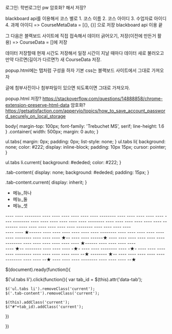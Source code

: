 로그인: 학번로그인
pw 암호화? 해서 저장?


blackboard api를 이용해서 코스 별로
    1. 코스 이름
    2. 코스 아이디
    3. 수업자료 아이디
    4. 과제 아이디
=> CourseMetaData = [{}, {}] 으로 저장
blackboard api 이용 끝

그 다음은 블랙보드 사이트에 직접 접속해서 데이터 긁어오기, 저장(이전에 만든거 활용)
=> CourseData = []에 저장

데이터 저장할때 현재 시간도 저장해서 일정 시간이 지날 때마다
데이터 새로 불러오고 만약 다르면(길이가 다르면?) 새 CourseData 저장.

popup.html에는 탭처럼 구성을 하자
기본 css는 블랙보드 사이트에서 그대로 가져오자

글에 첨부사진이나 첨부파일이 있으면 되도록이면 그대로 가져오자.

popup.html 저장?
https://stackoverflow.com/questions/14888858/chrome-extension-preserve-html-data
암호화?
https://getsatisfaction.com/apperyio/topics/how_to_save_account_password_securely_on_local_storage


body{
  margin-top: 100px;
  font-family: 'Trebuchet MS', serif;
  line-height: 1.6
}
.container{
  width: 500px;
  margin: 0 auto;
}
 
 
 
ul.tabs{
  margin: 0px;
  padding: 0px;
  list-style: none;
}
ul.tabs li{
  background: none;
  color: #222;
  display: inline-block;
  padding: 10px 15px;
  cursor: pointer;
}
 
ul.tabs li.current{
  background: #ededed;
  color: #222;
}
 
.tab-content{
  display: none;
  background: #ededed;
  padding: 15px;
}
 
.tab-content.current{
  display: inherit;
}

<div class="container">
 
  <ul class="tabs">
    <li class="tab-link current" data-tab="tab-1">메뉴_하나</li>
    <li class="tab-link" data-tab="tab-2">메뉴_둘</li>
    <li class="tab-link" data-tab="tab-3">메뉴_셋</li>
  </ul>
 
  <div id="tab-1" class="tab-content current">
---- ---- -------- ---- ---- ---- ---- ---- ---- -------- ---- ---- ---- ---- ---- ---- -------- ---- ---- ---- ---- ---- ---- -------- ---- ---- ---- ---- ---- ---- -------- ---- ---- ---- ---- ---- ---- -------- ---- ---- ---- ----
  </div>
  <div id="tab-2" class="tab-content">
---- ---- ★------ ---- ---- ---- ---- ---- ---- -------- ---- ---- ---- ---- ---- ---- -------- ---- ---- ---- ★-- ---- ---- ------★ ---- ---- ---- ---- ---- ---- -------- ---- ---- ---- ---- ---- ---- ★------ ---- ---- ---- ----
  </div>
  <div id="tab-3" class="tab-content">
---- ★-- -------- ---- ---- ---- -★- ---- ---- -------- ---- -★- ---- ---- ---- ---- -------- ---- ---- ---- ---- ---- --★ -------- ★-- ---- ---- ---- ---- ---- -------- ---- ---- --★ ---- ---- ---- -------- ---- ---- ---- --★
  </div>
 
</div>


$(document).ready(function(){
   
  $('ul.tabs li').click(function(){
    var tab_id = $(this).attr('data-tab');
 
    $('ul.tabs li').removeClass('current');
    $('.tab-content').removeClass('current');
 
    $(this).addClass('current');
    $("#"+tab_id).addClass('current');
  })
 
})